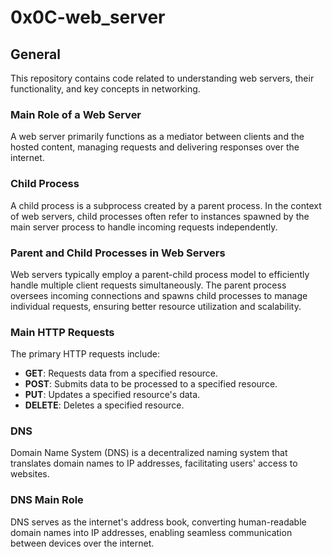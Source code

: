 # 0x0C-web_server

## General

This repository contains code related to understanding web servers, their functionality, and key concepts in networking.

### Main Role of a Web Server

A web server primarily functions as a mediator between clients and the hosted content, managing requests and delivering responses over the internet.

### Child Process

A child process is a subprocess created by a parent process. In the context of web servers, child processes often refer to instances spawned by the main server process to handle incoming requests independently.

### Parent and Child Processes in Web Servers

Web servers typically employ a parent-child process model to efficiently handle multiple client requests simultaneously. The parent process oversees incoming connections and spawns child processes to manage individual requests, ensuring better resource utilization and scalability.

### Main HTTP Requests

The primary HTTP requests include:
- **GET**: Requests data from a specified resource.
- **POST**: Submits data to be processed to a specified resource.
- **PUT**: Updates a specified resource's data.
- **DELETE**: Deletes a specified resource.

### DNS

Domain Name System (DNS) is a decentralized naming system that translates domain names to IP addresses, facilitating users' access to websites.

### DNS Main Role

DNS serves as the internet's address book, converting human-readable domain names into IP addresses, enabling seamless communication between devices over the internet.

